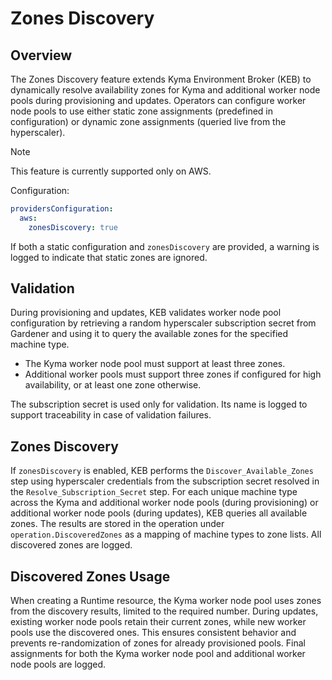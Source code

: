 # Zones Discovery

## Overview

The Zones Discovery feature extends Kyma Environment Broker (KEB) to dynamically resolve availability zones for Kyma and additional worker node pools during provisioning and updates.
Operators can configure worker node pools to use either static zone assignments (predefined in configuration) or dynamic zone assignments (queried live from the hyperscaler).

> [!NOTE]
> This feature is currently supported only on AWS.

Configuration:

```yaml
providersConfiguration:
  aws:
    zonesDiscovery: true
```

If both a static configuration and `zonesDiscovery` are provided, a warning is logged to indicate that static zones are ignored.

## Validation

During provisioning and updates, KEB validates worker node pool configuration by retrieving a random hyperscaler subscription secret from Gardener and using it to query the available zones for the specified machine type.
- The Kyma worker node pool must support at least three zones.
- Additional worker pools must support three zones if configured for high availability, or at least one zone otherwise.

The subscription secret is used only for validation. Its name is logged to support traceability in case of validation failures.

## Zones Discovery

If `zonesDiscovery` is enabled, KEB performs the `Discover_Available_Zones` step using hyperscaler credentials from the subscription secret resolved in the `Resolve_Subscription_Secret` step.
For each unique machine type across the Kyma and additional worker node pools (during provisioning) or additional worker node pools (during updates), KEB queries all available zones.
The results are stored in the operation under `operation.DiscoveredZones` as a mapping of machine types to zone lists. All discovered zones are logged.

## Discovered Zones Usage

When creating a Runtime resource, the Kyma worker node pool uses zones from the discovery results, limited to the required number.
During updates, existing worker node pools retain their current zones, while new worker pools use the discovered ones. This ensures consistent behavior and prevents re-randomization of zones for already provisioned pools.
Final assignments for both the Kyma worker node pool and additional worker node pools are logged.
